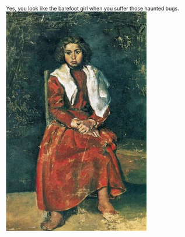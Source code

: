 Yes, you look like the barefoot girl when you suffer those haunted bugs.
![the-barefoot-girl-1895.jpg!Large.jpg](https://raw.githubusercontent.com/Moloch0/PICASSO/main/picture/the-barefoot-girl-1895.jpg!Large.jpg)

 